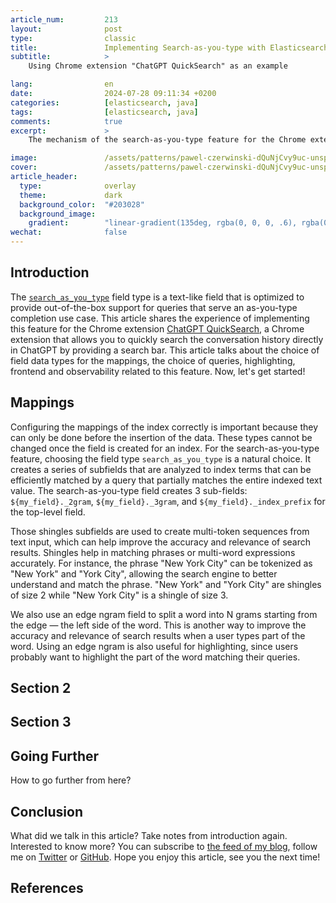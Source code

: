 ```yaml
---
article_num:         213
layout:              post
type:                classic
title:               Implementing Search-as-you-type with Elasticsearch
subtitle:            >
    Using Chrome extension "ChatGPT QuickSearch" as an example

lang:                en
date:                2024-07-28 09:11:34 +0200
categories:          [elasticsearch, java]
tags:                [elasticsearch, java]
comments:            true
excerpt:             >
    The mechanism of the search-as-you-type feature for the Chrome extension "ChatGPT QuickSearch".

image:               /assets/patterns/pawel-czerwinski-dQuNjCvy9uc-unsplash.jpg
cover:               /assets/patterns/pawel-czerwinski-dQuNjCvy9uc-unsplash.jpg
article_header:
  type:              overlay
  theme:             dark
  background_color:  "#203028"
  background_image:
    gradient:        "linear-gradient(135deg, rgba(0, 0, 0, .6), rgba(0, 0, 0, .4))"
wechat:              false
---
```


## Introduction

The [`search_as_you_type`](https://www.elastic.co/guide/en/elasticsearch/reference/current/search-as-you-type.html) field type is a text-like field that is optimized to provide out-of-the-box support for queries that serve an as-you-type completion use case. This article shares the experience of implementing this feature for the Chrome extension [ChatGPT QuickSearch](https://chromewebstore.google.com/detail/chatgpt-quicksearch/jclniokkhcjpgfijopjahldoepdikcko), a Chrome extension that allows you to quickly search the conversation history directly in ChatGPT by providing a search bar. This article talks about the choice of field data types for the mappings, the choice of queries, highlighting, frontend and observability related to this feature. Now, let's get started!

## Mappings

Configuring the mappings of the index correctly is important because they can only be done before the insertion of the data. These types cannot be changed once the field is created for an index. For the search-as-you-type feature, choosing the field type `search_as_you_type` is a natural choice. It creates a series of subfields that are analyzed to index terms that can be efficiently matched by a query that partially matches the entire indexed text value. The search-as-you-type field creates 3 sub-fields: `${my_field}._2gram`, `${my_field}._3gram`, and `${my_field}._index_prefix` for the top-level field.

Those shingles subfields are used to create multi-token sequences from text input, which can help improve the accuracy and relevance of search results. Shingles help in matching phrases or multi-word expressions accurately. For instance, the phrase "New York City" can be tokenized as "New York" and "York City", allowing the search engine to better understand and match the phrase. "New York" and "York City" are shingles of size 2 while "New York City" is a shingle of size 3.

We also use an edge ngram field to split a word into N grams starting from the edge — the left side of the word. This is another way to improve the accuracy and relevance of search results when a user types part of the word. Using an edge ngram is also useful for highlighting, since users probably want to highlight the part of the word matching their queries.

## Section 2

## Section 3

## Going Further

How to go further from here?

## Conclusion

What did we talk in this article? Take notes from introduction again.
Interested to know more? You can subscribe to [the feed of my blog](/feed.xml), follow me
on [Twitter](https://twitter.com/mincong_h) or
[GitHub](https://github.com/mincong-h/). Hope you enjoy this article, see you the next time!

## References
